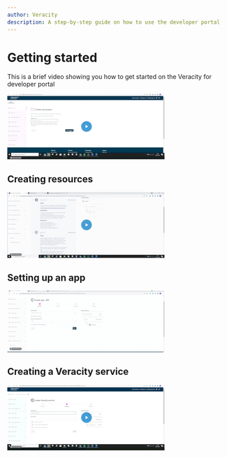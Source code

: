 ```yaml
---
author: Veracity
description: A step-by-step guide on how to use the developer portal
---
```


# Getting started
This is a brief video showing you how to get started on the Veracity for developer portal


[![Getting started ](assets/get_started.gif)](https://brandcentral.dnv.com/mars/embed?o=55A3D8D74ED78BAD&c=10651&a=N)

## Creating resources
[![Watch the video](assets/create_a_resource.gif)](https://brandcentral.dnv.com/mars/embed?o=6F95E8DCB2669A8B&c=10651&a=N)
## Setting up an app
[![Watch the video](assets/set_up_app.gif)](https://brandcentral.dnv.com/mars/embed?o=231C2B4325BC4746&c=10651&a=N)
## Creating a Veracity service
[![Watch the video](assets/create_a_service.gif)](https://brandcentral.dnv.com/mars/embed?o=60ABE550617D6AD6&c=10651&a=N)
